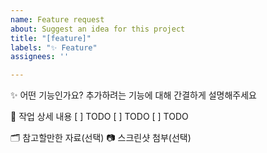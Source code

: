 ```yaml
---
name: Feature request
about: Suggest an idea for this project
title: "[feature]"
labels: "✨ Feature"
assignees: ''

---
```


✨ 어떤 기능인가요?
추가하려는 기능에 대해 간결하게 설명해주세요

📂 작업 상세 내용
[ ] TODO
[ ] TODO
[ ] TODO

🗂️ 참고할만한 자료(선택)
📷 스크린샷 첨부(선택)
